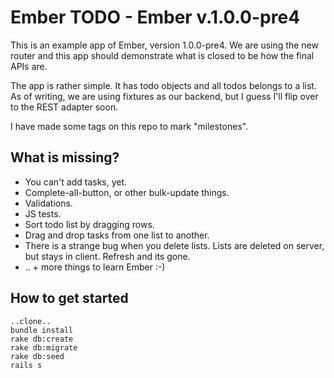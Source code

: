 Ember TODO - Ember v.1.0.0-pre4
===============================

This is an example app of Ember, version 1.0.0-pre4.
We are using the new router and this app should demonstrate
what is closed to be how the final APIs are.

The app is rather simple. It has todo objects and all todos belongs to a list.
As of writing, we are using fixtures as our backend, but I guess I'll flip over
to the REST adapter soon.

I have made some tags on this repo to mark "milestones".


What is missing?
----------------
* You can't add tasks, yet.
* Complete-all-button, or other bulk-update things.
* Validations.
* JS tests.
* Sort todo list by dragging rows.
* Drag and drop tasks from one list to another.
* There is a strange bug when you delete lists. Lists are deleted on server, but stays in client. Refresh and its gone.
* .. + more things to learn Ember :-)


How to get started
------------------

```
..clone..
bundle install
rake db:create
rake db:migrate
rake db:seed
rails s
```
